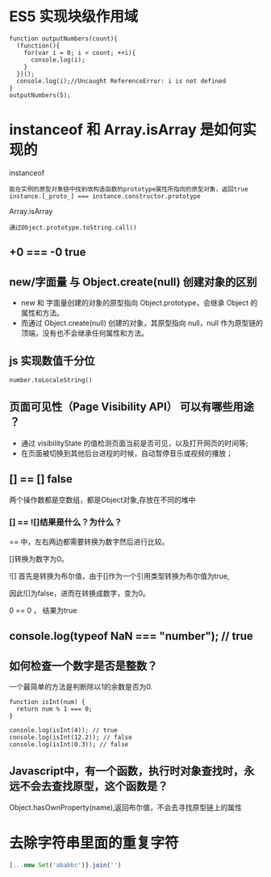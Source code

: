 # ES5 实现块级作用域

```
function outputNumbers(count){
  (function(){
    for(var i = 0; i < count; ++i){
      console.log(i);
    }  
  })();
  console.log(i);//Uncaught ReferenceError: i is not defined
}
outputNumbers(5);
```



# instanceof 和 Array.isArray 是如何实现的

instanceof

```
能在实例的原型对象链中找到改构造函数的prototype属性所指向的原型对象，返回true
instance.[_proto_] === instance.constructor.prototype
```

Array.isArray

```
通过Object.prototype.toString.call()
```



## +0 === -0   true



## new/字面量 与 Object.create(null) 创建对象的区别

- new 和 字面量创建的对象的原型指向 Object.prototype，会继承 Object 的属性和方法。
- 而通过 Object.create(null) 创建的对象，其原型指向 null，null 作为原型链的顶端，没有也不会继承任何属性和方法。



## js 实现数值千分位

`number.toLocaleString()`



## 页面可见性（Page Visibility API） 可以有哪些用途 ？

- 通过 visibilityState 的值检测页面当前是否可见，以及打开网页的时间等;
- 在页面被切换到其他后台进程的时候，自动暂停音乐或视频的播放；



## [] == []  false

两个操作数都是空数组，都是Object对象,存放在不同的堆中



### [] == ![]结果是什么？为什么？

== 中，左右两边都需要转换为数字然后进行比较。

[]转换为数字为0。

![] 首先是转换为布尔值，由于[]作为一个引用类型转换为布尔值为true,

因此![]为false，进而在转换成数字，变为0。

0 == 0 ， 结果为true




## console.log(typeof NaN === "number");  // true



## 如何检查一个数字是否是整数？

一个最简单的方法是判断除以1的余数是否为0.

```
function isInt(num) {
  return num % 1 === 0;
}

console.log(isInt(4)); // true
console.log(isInt(12.2)); // false
console.log(isInt(0.3)); // false
```





## Javascript中，有一个函数，执行时对象查找时，永远不会去查找原型，这个函数是？

Object.hasOwnProperty(name),返回布尔值，不会去寻找原型链上的属性





# 去除字符串里面的重复字符

```javascript
[...new Set('ababbc')].join('')
```







